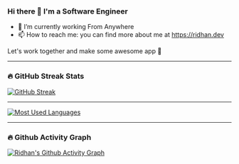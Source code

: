 ### Hi there 👋 I'm a Software Engineer

<!--
**ridhansholeh/ridhansholeh** is a ✨ _special_ ✨ repository because its `README.md` (this file) appears on your GitHub profile.

Here are some ideas to get you started:

- 🔭 I’m currently working on ...
- 🌱 I’m currently learning ...
- 👯 I’m looking to collaborate on ...
- 🤔 I’m looking for help with ...
- 💬 Ask me about ...
- 📫 How to reach me: ...
- 😄 Pronouns: ...
- ⚡ Fun fact: ...
-->
- 🔭 I’m currently working From Anywhere
- 📫 How to reach me: you can find more about me at https://ridhan.dev

Let's work together and make some awesome app 🎉

---
### 🔥 GitHub Streak Stats
[![GitHub Streak](https://streak-stats.demolab.com/?user=ridhansholeh&hide_border=true&locale=id)](https://github.com/ridhansholeh)

---
[![Most Used Languages](https://github-readme-stats.vercel.app/api/top-langs?username=ridhansholeh&layout=compact)](https://github.com/ridhansholeh)

---
### 🔥 Github Activity Graph
[![Ridhan's Github Activity Graph](https://github-readme-activity-graph.vercel.app/graph?username=ridhansholeh&bg_color=ffffff&color=003bd4&line=245ff8&point=403d3d&area=true&hide_border=true)](https://github.com/ridhansholeh)
